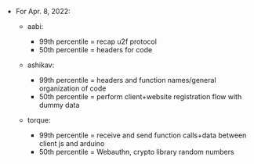 - For Apr. 8, 2022:

  - aabi:
    - 99th percentile = recap u2f protocol
    - 50th percentile = headers for code

  - ashikav:
    - 99th percentile = headers and function names/general organization of code
    - 50th percentile = perform client+website registration flow with dummy data

  - torque:
    - 99th percentile = receive and send function calls+data between client js and arduino
    - 50th percentile = Webauthn, crypto library random numbers

